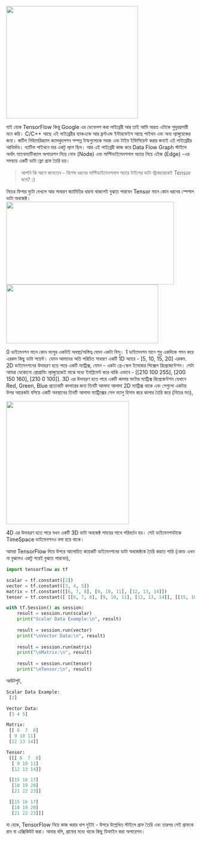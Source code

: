 <p class="p1"><img class="aligncenter size-full wp-image-1760" src="https://nuhil.files.wordpress.com/2017/05/logo.png" alt="" width="352" height="300" /></p>
যাই হোক TensorFlow কিন্তু Google এর ডেভেলপ করা লাইব্রেরী আর তাই আমি অন্তত এটাকে সুদূরপ্রসারী মনে করি। C/C++ আছে এই লাইব্রেরীর ব্যাকএন্ডে আর ফ্রন্টএন্ড ইন্টারফেইস আছে পাইথন এবং অন্য ল্যাঙ্গুয়েজের জন্য। জটিল নিউমেরিক্যাল ক্যালকুলেশন সম্পন্ন টাস্কগুলোকে সহজ এবং টাইম ইফিসিয়েন্ট করার জন্যই এই লাইব্রেরীর আবির্ভাব। ন্যাটিভ পাইথনে যার একটু ল্যাগ ছিল। আর এই লাইব্রেরী কাজ করে Data Flow Graph স্টাইলে অর্থাৎ ম্যাথেম্যাটিক্যাল অপারেশন নিয়ে নোড (Node) এবং মাল্টিডাইমেনশনাল অ্যারে নিয়ে এইজ (Edge) -এর সমন্বয়ে একটি ডাটা ফ্লো গ্রাফ তৈরি হয়।
<blockquote>আপনি কি আগে জানতেন - বিশেষ ধরনের মাল্টিডাইমেনশনাল অ্যারে টাইপের ডাটা স্ট্রাকচারকেই Tensor বলে? :)</blockquote>
নিচের ফিগার দুটো দেখলে আর সাধারণ জ্যামিতির ধারনা থাকলেই বুঝতে পারবেন Tensor মানে কোন ধরনের স্পেশাল ডাটা অবজেক্ট।

<img class="aligncenter wp-image-1761" src="https://nuhil.files.wordpress.com/2017/05/screen-shot-2017-05-21-at-5-58-01-pm.png" alt="" width="448" height="221" />

<img class="aligncenter size-full wp-image-1762" src="https://nuhil.files.wordpress.com/2017/05/screen-shot-2017-05-21-at-5-57-11-pm.png" alt="" width="406" height="157" />

0 ডাইমেনশন মানে কোন ভ্যলুর একটাই অবস্থা/অস্তিত্ব যেমন একটা বিন্দু। 1 ডাইমেনশন মানে শুধু একদিকে গমন করে এরকম কিছু ডাটা পয়েন্ট। যেমন আমাদের অতি পরিচিত সাধারণ একটি 1D অ্যারে - [5, 10, 15, 20] এরকম. 2D ডাইমেনশনের উদাহরণ হতে পারে একটি ম্যাট্রিক্স, যেমন - একটা গ্রে-স্কেল ইমেজের পিক্সেল রিপ্রেজেন্টেশন। সেটা আমরা যেকোনো প্রোগ্রামিং ল্যাঙ্গুয়েজেই মাঝে মধ্যে ইমপ্লিমেন্ট করে থাকি এভাবে - [[210 100 255], [200 150 160], [210 0 100]]. 3D এর উদাহরণ হতে পারে একটি কালার ফটোর ম্যাট্রিক্স রিপ্রেজেন্টশন যেখানে Red, Green, Blue প্রত্যেকটি কালারের জন্য তিনটি আলাদা আলাদা 2D ম্যাট্রিক্স থাকে এবং সেগুলো একটার উপর আরেকটা বসিয়ে একটি অবস্থানের তিনটি আলাদা ম্যাট্রিক্সের সেল ভ্যালু হিসাব করে কালার তৈরি করে (নিচের মত),

<img class="aligncenter size-full wp-image-1763" src="https://nuhil.files.wordpress.com/2017/05/raspberryipi_displayimage_multidim.png" alt="" width="328" height="328" />

4D এর উদাহরণ হতে পারে যখন একটি 3D ডাটা অবজেক্ট সময়ের সাথে পরিবর্তন হয়। সেই ডাইমেনশনটাকে TimeSpace ডাইমেনশনও বলা হয়ে থাকে।

আমরা TensorFlow দিয়ে উপরে আলোচিত কয়েকটি ডাইমেনশনের ডাটা অবজেক্টকে তৈরি করতে পারি (কোড এখন না বুঝলেও একটু পরেই বুঝতে পারবেন),

```python  
import tensorflow as tf

scalar = tf.constant([2])
vector = tf.constant([3, 4, 5])
matrix = tf.constant([[6, 7, 8], [9, 10, 11], [12, 13, 14]])
tensor = tf.constant([ [[6, 7, 8], [9, 10, 11], [12, 13, 14]], [[15, 16, 17], [18, 19, 20], [21, 22, 23]] , [[15, 16, 17], [18, 19, 20], [21, 22, 23]] ])

with tf.Session() as session:
    result = session.run(scalar)
    print("Scalar Data Example:\n", result)
    
    result = session.run(vector)
    print("\nVector Data:\n", result)    
    
    result = session.run(matrix)
    print("\nMatrix:\n", result)        
    
    result = session.run(tensor)
    print("\nTensor:\n", result)            

```

আউটপুট,

```python  
Scalar Data Example:
 [2]

Vector Data:
 [3 4 5]

Matrix:
 [[ 6  7  8]
 [ 9 10 11]
 [12 13 14]]

Tensor:
 [[[ 6  7  8]
  [ 9 10 11]
  [12 13 14]]

 [[15 16 17]
  [18 19 20]
  [21 22 23]]

 [[15 16 17]
  [18 19 20]
  [21 22 23]]]
```

যা হোক, TensorFlow নিয়ে কাজ করার ধাপ দুইটা - উপরে উল্লেখিত স্টাইলে গ্রাফ তৈরি এবং তারপর সেই গ্রাফকে রান বা এক্সিকিউট করা। আবার বলি, গ্রাফের মধ্যে থাকে কিছু ডিফাইন করা অপারেশন।